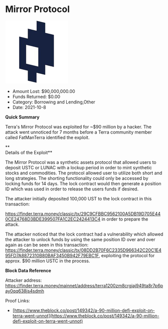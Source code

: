 # Mirror Protocol
![Mirror Protocol](/rektimages/Mirror-Protocol.png)
- Amount Lost: $90,000,000.00
- Funds Returned: $0.00
- Category: Borrowing and Lending,Other
- Date: 2021-10-8

**Quick Summary**

Terra's Mirror Protocol was exploited for ~$90 million by a hacker. The attack went unnoticed for 7 months before a Terra community member called FatManTerra identified the exploit.

 **  
Details of the Exploit**

The Mirror Protocol was a synthetic assets protocol that allowed users to deposit USTC or LUNAC with a lockup period in order to mint synthetic stocks and commodities. The protocol allowed user to utilize both short and long strategies. The shorting functionality could only be accessed by locking funds for 14 days. The lock contract would then generate a position ID which was used in order to release the users funds if desired.

  


The attacker initially deposited 100,000 UST to the lock contract in this transaction:

https://finder.terra.money/classic/tx/29C9CFBBC9562100A5DB19D705E440CE24768D3BDE399507FA1C2EC2424413C4 in order to prepare the attack.

  


The attacker noticed that the lock contract had a vulnerability which allowed the attacker to unlock funds by using the same position ID over and over again as can be seen in this transaction: https://finder.terra.money/classic/tx/08DD2B70F6C2335D966342C20C1E495FD7A8872310B80BAF3450B942F79EBC1F, exploiting the protocol for approx. $90 million USTC in the process.

  


 **Block Data Reference**

Attacker address: https://finder.terra.money/mainnet/address/terra1200zm8crgjaj949ta8r7p6pay0qq638js4sdmh

  



Proof Links:
- [https://www.theblock.co/post/149342/a-90-million-defi-exploit-on-terra-went-unnot](https://www.theblock.co/post/149342/a-90-million-defi-exploit-on-terra-went-unnot)


